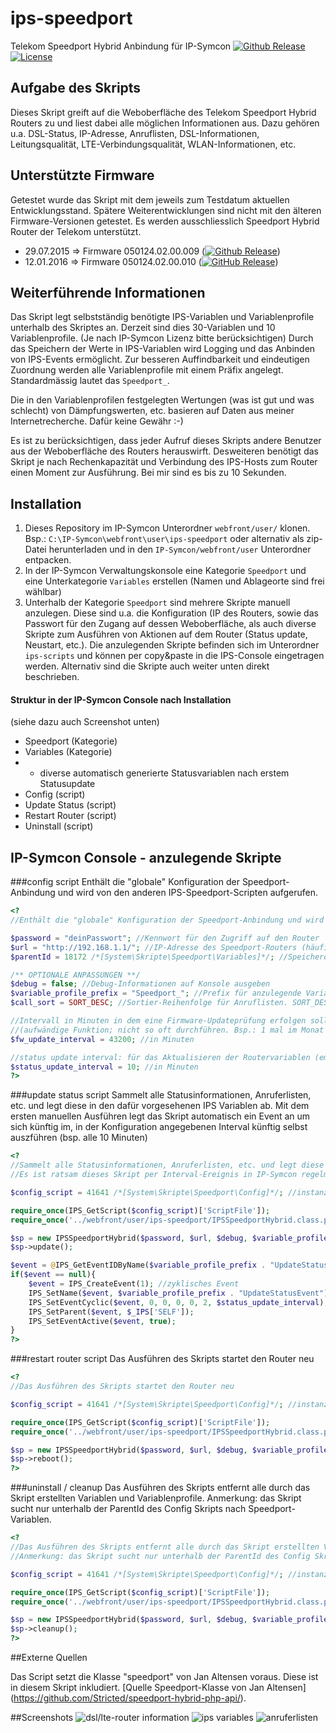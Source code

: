 # ips-speedport
Telekom Speedport Hybrid Anbindung für IP-Symcon
[![Github Release](https://img.shields.io/github/release/florianprobst/ips-speedport.svg?style=flat-square)](https://github.com/florianprobst/ips-speedport/releases/latest)
[![License](https://img.shields.io/badge/license-LGPLv3-brightgreen.svg?style=flat-square)](https://github.com/florianprobst/ips-speedport/blob/master/LICENSE)

## Aufgabe des Skripts
Dieses Skript greift auf die Weboberfläche des Telekom Speedport Hybrid Routers zu und liest dabei alle möglichen Informationen aus. Dazu gehören u.a. DSL-Status, IP-Adresse, Anruflisten, DSL-Informationen, Leitungsqualität, LTE-Verbindungsqualität, WLAN-Informationen, etc. 

## Unterstützte Firmware
Getestet wurde das Skript mit dem jeweils zum Testdatum aktuellen Entwicklungsstand. Spätere Weiterentwicklungen sind nicht mit den älteren Firmware-Versionen getestet. Es werden ausschliesslich Speedport Hybrid Router der Telekom unterstützt.

* 29.07.2015 => Firmware 050124.02.00.009 ([![Github Release](https://img.shields.io/badge/release-1.0.0-red.svg?style=flat-square)](https://github.com/florianprobst/ips-speedport/releases/v1.0.0))
* 12.01.2016 => Firmware 050124.02.00.010 ([![GitHub Release](https://img.shields.io/badge/release-1.0.1-blue.svg?style=flat-square)](https://github.com/florianprobst/ips-speedport/releases/v1.0.1))

## Weiterführende Informationen
Das Skript legt selbstständig benötigte IPS-Variablen und Variablenprofile unterhalb des Skriptes an.
Derzeit sind dies 30-Variablen und 10 Variablenprofile. (Je nach IP-Symcon Lizenz bitte berücksichtigen)
Durch das Speichern der Werte in IPS-Variablen wird Logging und das Anbinden von IPS-Events ermöglicht.
Zur besseren Auffindbarkeit und eindeutigen Zuordnung werden alle Variablenprofile mit einem Präfix angelegt. 
Standardmässig lautet das `Speedport_`.

Die in den Variablenprofilen festgelegten Wertungen (was ist gut und was schlecht) von Dämpfungswerten, etc. basieren auf Daten aus meiner Internetrecherche. Dafür keine Gewähr :-)

Es ist zu berücksichtigen, dass jeder Aufruf dieses Skripts andere Benutzer aus der Weboberfläche des Routers herauswirft.
Desweiteren benötigt das Skript je nach Rechenkapazität und Verbindung des IPS-Hosts zum Router einen Moment zur Ausführung.
Bei mir sind es bis zu 10 Sekunden. 

## Installation

1. Dieses Repository im IP-Symcon Unterordner `webfront/user/` klonen. Bsp.: `C:\IP-Symcon\webfront\user\ips-speedport` oder alternativ als zip-Datei herunterladen und in den `IP-Symcon/webfront/user` Unterordner entpacken.
2. In der IP-Symcon Verwaltungskonsole eine Kategorie `Speedport` und eine Unterkategorie `Variables` erstellen (Namen und Ablageorte sind frei wählbar)
3. Unterhalb der Kategorie `Speedport` sind mehrere Skripte manuell anzulegen. Diese sind u.a. die Konfiguration (IP des Routers, sowie das Passwort für den Zugang auf dessen Weboberfläche, als auch diverse Skripte zum Ausführen von Aktionen auf dem Router (Status update, Neustart, etc.). Die anzulegenden Skripte befinden sich im Unterordner `ips-scripts` und können per copy&paste in die IPS-Console eingetragen werden. Alternativ sind die Skripte auch weiter unten direkt beschrieben.

#### Struktur in der IP-Symcon Console nach Installation
(siehe dazu auch Screenshot unten)
* Speedport (Kategorie)
* Variables (Kategorie)
* - diverse automatisch generierte Statusvariablen nach erstem Statusupdate
* Config (script)
* Update Status (script)
* Restart Router (script)
* Uninstall (script)


## IP-Symcon Console - anzulegende Skripte
###config script
Enthält die "globale" Konfiguration der Speedport-Anbindung und wird von den anderen IPS-Speedport-Scripten aufgerufen.
```php
<?
//Enthält die "globale" Konfiguration der Speedport-Anbindung und wird von den anderen IPS-Speedport-Scripten aufgerufen

$password = "deinPasswort"; //Kennwort für den Zugriff auf den Router
$url = "http://192.168.1.1/"; //IP-Adresse des Speedport-Routers (häufig auch "speedport.ip")
$parentId = 18172 /*[System\Skripte\Speedport\Variables]*/; //Speicherort für zu erstellende Speedport Variablen.

/** OPTIONALE ANPASSUNGEN **/
$debug = false; //Debug-Informationen auf Konsole ausgeben
$variable_profile_prefix = "Speedport_"; //Prefix für anzulegende Variablenprofile
$call_sort = SORT_DESC; //Sortier-Reihenfolge für Anruflisten. SORT_DESC => neueste zuerst, SORT_ASC => älteste zuerst.

//Intervall in Minuten in dem eine Firmware-Updateprüfung erfolgen soll
//(aufwändige Funktion; nicht so oft durchführen. Bsp.: 1 mal im Monat => ca. 43200 Minuten)
$fw_update_interval = 43200; //in Minuten

//status update interval: für das Aktualisieren der Routervariablen (empfohlen 10 Minuten)
$status_update_interval = 10; //in Minuten
?>
```

###update status script
Sammelt alle Statusinformationen, Anruferlisten, etc. und legt diese in den dafür vorgesehenen IPS Variablen ab.
Mit dem ersten manuellen Ausführen legt das Skript automatisch ein Event an um sich künftig im, in der Konfiguration angegebenen
Interval künftig selbst auszführen (bsp. alle 10 Minuten)
```php
<?
//Sammelt alle Statusinformationen, Anruferlisten, etc. und legt diese in den dafür vorgesehenen IPS Variablen ab.
//Es ist ratsam dieses Skript per Interval-Ereignis in IP-Symcon regelmäßig auszuführen. (bsp.: alle 10 Minuten)

$config_script = 41641 /*[System\Skripte\Speedport\Config]*/; //instanz id des ip-symcon config skripts

require_once(IPS_GetScript($config_script)['ScriptFile']);
require_once('../webfront/user/ips-speedport/IPSSpeedportHybrid.class.php');

$sp = new IPSSpeedportHybrid($password, $url, $debug, $variable_profile_prefix, $call_sort, $parentId, $fw_update_interval);
$sp->update();

$event = @IPS_GetEventIDByName($variable_profile_prefix . "UpdateStatusEvent", $_IPS['SELF']);
if($event == null){
	$event = IPS_CreateEvent(1); //zyklisches Event
	IPS_SetName($event, $variable_profile_prefix . "UpdateStatusEvent");
	IPS_SetEventCyclic($event, 0, 0, 0, 0, 2, $status_update_interval);
	IPS_SetParent($event, $_IPS['SELF']);
	IPS_SetEventActive($event, true);
}
?>
```

###restart router script
Das Ausführen des Skripts startet den Router neu
```php
<?
//Das Ausführen des Skripts startet den Router neu

$config_script = 41641 /*[System\Skripte\Speedport\Config]*/; //instanz id des ip-symcon config skripts

require_once(IPS_GetScript($config_script)['ScriptFile']);
require_once('../webfront/user/ips-speedport/IPSSpeedportHybrid.class.php');

$sp = new IPSSpeedportHybrid($password, $url, $debug, $variable_profile_prefix, $call_sort, $parentId, $fw_update_interval);
$sp->reboot();
?>
```

###uninstall / cleanup
Das Ausführen des Skripts entfernt alle durch das Skript erstellten Variablen und Variablenprofile.
Anmerkung: das Skript sucht nur unterhalb der ParentId des Config Skripts nach Speedport-Variablen.
```php
<?
//Das Ausführen des Skripts entfernt alle durch das Skript erstellten Variablen und Variablenprofile.
//Anmerkung: das Skript sucht nur unterhalb der ParentId des Config Skripts nach Speedport-Variablen.

$config_script = 41641 /*[System\Skripte\Speedport\Config]*/; //instanz id des ip-symcon config skripts

require_once(IPS_GetScript($config_script)['ScriptFile']);
require_once('../webfront/user/ips-speedport/IPSSpeedportHybrid.class.php');

$sp = new IPSSpeedportHybrid($password, $url, $debug, $variable_profile_prefix, $call_sort, $parentId, $fw_update_interval);
$sp->cleanup();
?>
```

##Externe Quellen

Das Script setzt die Klasse "speedport" von Jan Altensen voraus. Diese ist in diesem Skript inkludiert. [Quelle Speedport-Klasse von Jan Altensen] (https://github.com/Stricted/speedport-hybrid-php-api/).

##Screenshots
![dsl/lte-router information](assets/dsl-lte-router-infos.jpg)
![ips variables](assets/ips-variables-speedport.jpg)
![anruferlisten](assets/anruflisten-speedport.jpg)
